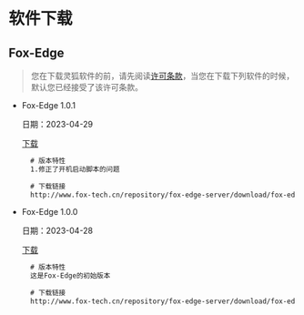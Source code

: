 # 软件下载

## Fox-Edge
>您在下载灵狐软件的前，请先阅读[许可条款](fox-edge/license.md)，当您在下载下列软件的时候，默认您已经接受了该许可条款。

- Fox-Edge 1.0.1

   日期：2023-04-29 
   
   [下载](http://www.fox-tech.cn/repository/fox-edge-server/download/fox-edge-1.0.1.tar.gz)

  ```md
	# 版本特性
	1.修正了开机启动脚本的问题
	
	# 下载链接
	http://www.fox-tech.cn/repository/fox-edge-server/download/fox-edge-1.0.1.tar.gz
  ```
	
- Fox-Edge 1.0.0

   日期：2023-04-28 
   
   [下载](http://www.fox-tech.cn/repository/fox-edge-server/download/fox-edge-1.0.0.tar.gz)

  ```md
	# 版本特性
	这是Fox-Edge的初始版本
	
	# 下载链接
	http://www.fox-tech.cn/repository/fox-edge-server/download/fox-edge-1.0.0.tar.gz
	
  ```
